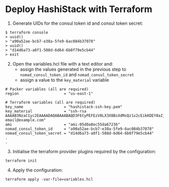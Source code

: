 # Deploy HashiStack with Terraform

1. Generate UIDs for the consul token id and consul token secret:
```
$ terraform console
> uuid()
> "a90a52ae-bcb7-e38a-5fe9-6ac084b37078"
> uuid()
> "d14d6a73-a0f1-508d-6d64-6b0f79e5cb44"
> exit
```

2. Open the variables.hcl file with a text editor and:
   - assign the values generated in the previous step to ```nomad_consul_token_id``` and ```nomad_consul_token_secret```
   - assign a value to the ```key_material``` variable
```
# Packer variables (all are required)
region                    = "us-east-1"

# Terraform variables (all are required)
key_name                  = "hashistack-ssh-key.pem"
key_material              = "ssh-rsa AAAAB3NzaC1yc2EAAAADAQABAAABAQD3F6tyPEFEzV0LX3X8BsXdMsQz1x2cEikKDEY0aIj41qgxMCP/iteneqXSIFZBp5vizPvaoIR3Um9xK7PGoW8giupGn+EPuxIA4cDM4vzOqOkiMPhz5XK0whEjkVzTo4+S0puvDZuwIsdiW9mxhJc7tgBNL0cYlWSYVkz4G/fslNfRPW5mYAM49f4fhtxPb5ok4Q2Lg9dPKVHO/Bgeu5woMc7RY0p1ej6D4CKFE6lymSDJpW0YHX/wqE9+cfEauh7xZcG0q9t2ta6F6fmX0agvpFyZo8aFbXeUBr7osSCJNgvavWbM/06niWrOvYX2xwWdhXmXSrbX8ZbabVohBK41 email@example.com"
ami                       = "ami-05d0a8ec55da67236"
nomad_consul_token_id     = "a90a52ae-bcb7-e38a-5fe9-6ac084b37078"
nomad_consul_token_secret = "d14d6a73-a0f1-508d-6d64-6b0f79e5cb44"
.
.
```

3. Initialise the terraform provider plugins required by the configuration:
```
terraform init
```

4. Apply the configuration:
```
terraform apply -var-file=variables.hcl
```

